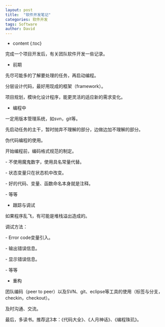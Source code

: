 ```yaml
---
layout: post
title:  "软件开发笔记"
categories: 软件开发
tags: Software
author: David
---
```


* content
{:toc}

完成一个项目开发后，有关团队软件开发一些记录。

* 前期

先尽可能多的了解要处理的任务，再启动编程。

分层设计代码，最好用现成的框架（framework）。

项目规划，模块化设计程序，能更灵活的适应新的需求变化。

* 编程中

一定用版本管理系统，如svn，git等。

先启动任务的主干，暂时抛弃不理解的部分，边做边加不理解的部分。

伪代码编程的使用。

开始编程前，编码格式规范的制定。

\- 不使用魔鬼数字，使用具名常量代替。

\- 状态变量只在状态机中改变。

\- 好的代码、变量、函数命名本身就是注释。

\- 等等

* 跟踪与调试

如果程序乱飞，有可能是堆栈溢出造成的。

调试方法：

\- Error code变量引入。

\- 输出错误信息。

\- 显示错误信息。	

\- 等等

* 重构

团队编码（peer to peer）以及SVN、git、eclipse等工具的使用（标签与分支，checkin，checkout）。

及时沟通、交流。

最后，多读书。推荐这3本：《代码大全》、《人月神话》、《编程珠玑》。